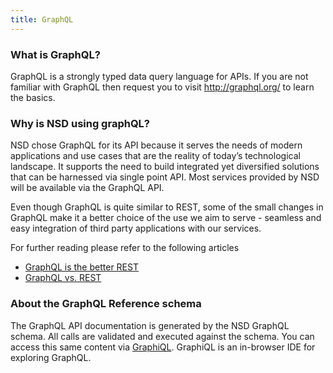 ```yaml
---
title: GraphQL
---
```


### What is GraphQL?
GraphQL is a strongly typed data query language for APIs. If you are not familiar with GraphQL then request you to visit http://graphql.org/ to learn the basics.  

### Why is NSD using graphQL?
NSD chose GraphQL for its API because it serves the needs of modern applications and use cases that are the reality of today’s technological landscape. It supports the need to build integrated yet diversified solutions that can be harnessed via single point API.  Most services provided by NSD will be available via the GraphQL API.

Even though GraphQL is quite similar to REST, some of the small changes in GraphQL make it a better choice of the use we aim to serve - seamless and easy integration of  third party applications with our services.

For further reading please refer to the following articles 
* [GraphQL is the better REST](https://www.howtographql.com/basics/1-graphql-is-the-better-rest/)
* [GraphQL vs. REST](https://blog.apollographql.com/graphql-vs-rest-5d425123e34b)

### About the GraphQL Reference schema
The GraphQL API documentation is generated by the NSD GraphQL schema. All calls are validated and executed against the schema. You can access this same content via [GraphiQL](https://api.nsd.no/graphiql). GraphiQL is an in-browser IDE for exploring GraphQL. 
